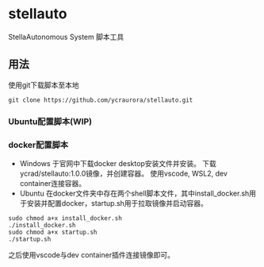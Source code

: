 # stellauto
StellaAutonomous System 脚本工具

## 用法
使用git下载脚本至本地
```
git clone https://github.com/ycraurora/stellauto.git
```

### Ubuntu配置脚本(WIP)

### docker配置脚本
- Windows
于官网中下载docker desktop安装文件并安装。
下载ycrad/stellauto:1.0.0镜像，并创建容器。
使用vscode, WSL2, dev container连接容器。
- Ubuntu
在docker文件夹中存在两个shell脚本文件，其中install_docker.sh用于安装并配置docker，startup.sh用于拉取镜像并启动容器。
```
sudo chmod a+x install_docker.sh
./install_docker.sh
sudo chmod a+x startup.sh
./startup.sh
```
之后使用vscode与dev container插件连接镜像即可。
